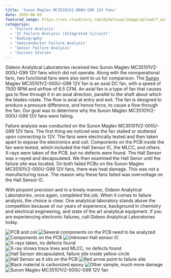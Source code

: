 ```yaml
---
title: 'Sunon Maglev MC35101V2-000U-G99 12V Fans'
date: 2019-06-03
featured_image: https://res.cloudinary.com/dy3wlzuye/image/upload/f_auto,c_scale,w_250/v1/GideonLabs/Other-sample-much-more-damage.jpg
categories:
  - 'Failure Analysis'
  - 'IC Failure Analysis (Integrated Circuit)'
  - 'Radiography'
  - 'Semiconductor Failure Analysis'
  - 'Sensor Failure Analysis'
  - 'Success Stories'
---
```


Gideon Analytical Laboratories received two Sunon Maglev MC35101V2-000U-G99 12V fans which did not operate. Along with the nonoperational fans, two functional fans were also sent to us for comparison. The [Sunon](https://www.mouser.com/ProductDetail/Sunon/MC35101V2-000U-G99?qs=XtX6y9BSeMjdsLrP4W3AFQ%3D%3D) Maglev MC35101V2-000U-G99 12V fan is an axial DC fan, with a speed of 7500 RPM and airflow of 6.5 CFM. An axial fan is a type of fan that causes gas to flow through it in an axial direction, parallel to the shaft about which the blades rotate. The flow is axial at entry and exit. The fan is designed to produce a pressure difference, and hence force, to cause a flow through the fan. Our goal was to determine why the Sunon Maglev MC35101V2-000U-G99 12V fans were failing.

Failure analysis was conducted on the Sunon Maglev MC35101V2-000U-G99 12V fans. The first thing we noticed was the fan stalled or stuttered upon connecting to 12V. The fans were electrically tested and then taken apart to expose the electronics and coil. Components on the PCB inside the fan were tested, which included the Hall Sensor IC, the MLCC, and others. X-rays were taken of the PCB, but no defects were found. The Hall Sensor was x-rayed and decapsulated. We then examined the Hall Senor until the failure site was located. On both failed PCBs on the Sunon Maglev MC35101V2-000U-G99 12V fans, there was heat damage. This was not a manufacturing issue. The reason why these fans failed was overvoltage on the Hall Sensor IC.

With pinpoint precision and in a timely manner, Gideon Analytical Laboratories, once again, completed the job. When it comes to failure analysis, the choice is clear. One analytical laboratory stands above the competition because of our years of experience, background in chemistry and electrical engineering, and state of the art analytical equipment. If you are experiencing electronic failures, call Gideon Analytical Laboratories today.

![PCB and coil](https://res.cloudinary.com/dy3wlzuye/image/upload/f_auto,c_scale,w_300/GideonLabs/PCB-and-coil-1024x577.jpg 'PCB and coil')
![Several components on the PCB need to be analyzed](https://res.cloudinary.com/dy3wlzuye/image/upload/f_auto,c_scale,w_300/GideonLabs/Several-components-on-the-PCB-need-to-be-analyzed-1024x577.jpg 'Several components on the PCB need to be analyzed')
![Components on the PCB](https://res.cloudinary.com/dy3wlzuye/image/upload/f_auto,c_scale,w_300/GideonLabs/Components-on-the-PCB.jpg 'Components on the PCB')
![Unknown Hall sensor IC](https://res.cloudinary.com/dy3wlzuye/image/upload/f_auto,c_scale,w_300/GideonLabs/Unknown-Hall-sensor-IC.jpg 'Unknown Hall sensor IC')
![X-rays taken, no defects found](https://res.cloudinary.com/dy3wlzuye/image/upload/f_auto,c_scale,w_300/GideonLabs/X-rays-taken-no-defects-found.jpg 'X-rays taken, no defects found')
![X-ray shows trace lines and MLCC, no defects found](https://res.cloudinary.com/dy3wlzuye/image/upload/f_auto,c_scale,w_300/GideonLabs/X-ray-shows-trace-lines-and-MLCC-no-defects-found.jpg 'X-ray shows trace lines and MLCC, no defects found')
![Hall Sensor decapsulated, failure site inside yellow circle](https://res.cloudinary.com/dy3wlzuye/image/upload/f_auto,c_scale,w_300/GideonLabs/Hall-Sensor-decapsulated-failure-site-inside-yellow-circle.jpg 'Hall Sensor decapsulated, failure site inside yellow circle')
![Hall Sensor as it sits on the PCB](https://res.cloudinary.com/dy3wlzuye/image/upload/f_auto,c_scale,w_300/GideonLabs/Hall-Sensor-as-it-sits-on-the-PCB.jpg 'Hall Sensor as it sits on the PCB')
![Red arrow point to failure site](https://res.cloudinary.com/dy3wlzuye/image/upload/f_auto,c_scale,w_300/GideonLabs/Red-arrow-point-to-failure-site.jpg 'Red arrow point to failure site')
![Black material is carbonized epoxy](https://res.cloudinary.com/dy3wlzuye/image/upload/f_auto,c_scale,w_300/GideonLabs/Black-material-is-carbonized-epoxy.jpg 'Black material is carbonized epoxy')
![Other sample, much more damage](https://res.cloudinary.com/dy3wlzuye/image/upload/f_auto,c_scale,w_300/GideonLabs/Other-sample-much-more-damage.jpg 'Other sample, much more damage')
![Sunon Maglev MC35101V2-000U-G99 12V fan](https://res.cloudinary.com/dy3wlzuye/image/upload/f_auto,c_scale,w_300/GideonLabs/Sunon-Maglev-MC35101V2-000U-G99-12V-fan-1024x576.jpg 'Sunon Maglev MC35101V2-000U-G99 12V fan')

